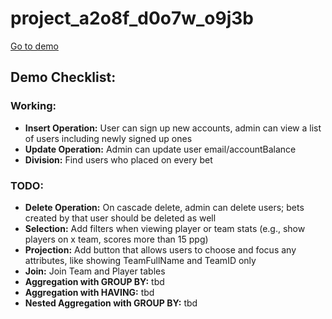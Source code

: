 # project_a2o8f_d0o7w_o9j3b

[Go to demo](https://www.students.cs.ubc.ca/~yukiny/main.php)

## Demo Checklist:

### Working:
- **Insert Operation:** User can sign up new accounts, admin can view a list of users including newly signed up ones
- **Update Operation:** Admin can update user email/accountBalance
- **Division:** Find users who placed on every bet

### TODO:
- **Delete Operation:** On cascade delete, admin can delete users; bets created by that user should be deleted as well
- **Selection:** Add filters when viewing player or team stats (e.g., show players on x team, scores more than 15 ppg)
- **Projection:** Add button that allows users to choose and focus any attributes, like showing TeamFullName and TeamID only
- **Join:** Join Team and Player tables
- **Aggregation with GROUP BY:** tbd
- **Aggregation with HAVING:** tbd
- **Nested Aggregation with GROUP BY:** tbd


